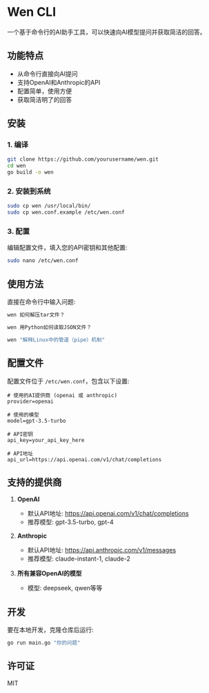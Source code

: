 # Wen CLI

一个基于命令行的AI助手工具，可以快速向AI模型提问并获取简洁的回答。

## 功能特点

- 从命令行直接向AI提问
- 支持OpenAI和Anthropic的API
- 配置简单，使用方便
- 获取简洁明了的回答

## 安装

### 1. 编译

```bash
git clone https://github.com/yourusername/wen.git
cd wen
go build -o wen
```

### 2. 安装到系统

```bash
sudo cp wen /usr/local/bin/
sudo cp wen.conf.example /etc/wen.conf
```

### 3. 配置

编辑配置文件，填入您的API密钥和其他配置:

```bash
sudo nano /etc/wen.conf
```

## 使用方法

直接在命令行中输入问题:

```bash
wen 如何解压tar文件？
```

```bash
wen 用Python如何读取JSON文件？
```

```bash
wen "解释Linux中的管道（pipe）机制"
```

## 配置文件

配置文件位于 `/etc/wen.conf`，包含以下设置:

```
# 使用的AI提供商 (openai 或 anthropic)
provider=openai

# 使用的模型
model=gpt-3.5-turbo

# API密钥
api_key=your_api_key_here

# API地址
api_url=https://api.openai.com/v1/chat/completions
```

## 支持的提供商

1. **OpenAI**
   - 默认API地址: https://api.openai.com/v1/chat/completions
   - 推荐模型: gpt-3.5-turbo, gpt-4

2. **Anthropic**
   - 默认API地址: https://api.anthropic.com/v1/messages
   - 推荐模型: claude-instant-1, claude-2

2. **所有兼容OpenAI的模型**
   - 模型: deepseek, qwen等等
     
## 开发

要在本地开发，克隆仓库后运行:

```bash
go run main.go "你的问题"
```

## 许可证

MIT 
